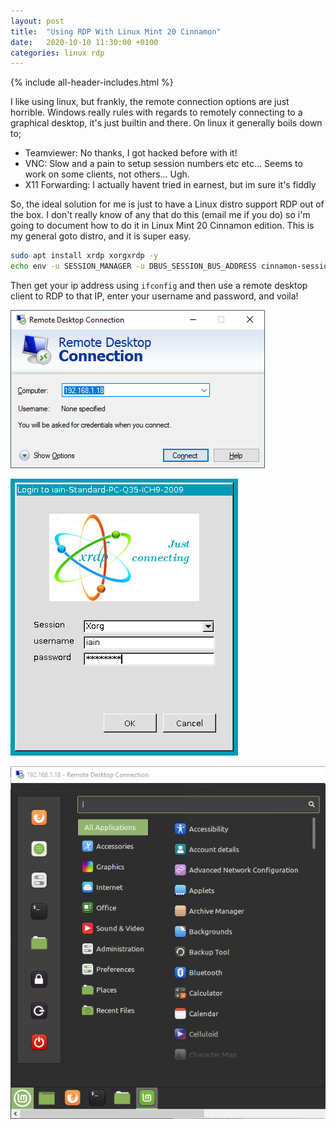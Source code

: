 ```yaml
---
layout: post
title:  "Using RDP With Linux Mint 20 Cinnamon"
date:   2020-10-10 11:30:00 +0100
categories: linux rdp
---
```


{% include all-header-includes.html %}

I like using linux, but frankly, the remote connection options are just horrible. Windows really rules with regards to remotely connecting to a graphical desktop, it's just builtin and there. On linux it generally boils down to;

 - Teamviewer: No thanks, I got hacked before with it!
 - VNC: Slow and a pain to setup session numbers etc etc... Seems to work on some clients, not others... Ugh.
 - X11 Forwarding: I actually havent tried in earnest, but im sure it's fiddly

So, the ideal solution for me is just to have a Linux distro support RDP out of the box. I don't really know of any that do this (email me if you do) so i'm going to document how to do it in Linux Mint 20 Cinnamon edition. This is my general goto distro, and it is super easy.

```bash
sudo apt install xrdp xorgxrdp -y
echo env -u SESSION_MANAGER -u DBUS_SESSION_BUS_ADDRESS cinnamon-session>~/.xsession
```

Then get your ip address using ```ifconfig``` and then use a remote desktop client to RDP to that IP, enter your username and password, and voila!

![](/assets/images/2020/Linux-Mint-RDP/10.png)

![](/assets/images/2020/Linux-Mint-RDP/20.png)

![](/assets/images/2020/Linux-Mint-RDP/30.png)
